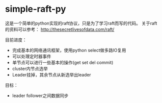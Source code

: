 # simple-raft-py
这是一个简单的python实现的raft协议，只是为了学习raft而写的代码。
关于raft的资料可以参考：
http://thesecretlivesofdata.com/raft/

目前进度：
* 完成基本的网络通讯框架，使用python select做多路IO复用
* 可以处理定时器事件
* 单节点可以进行一些基本的操作(get  set  del  commit)
* cluster内节点选举
* Leader挂掉，其余节点从新选举出leader

目标：
* leader follower之间数据同步
